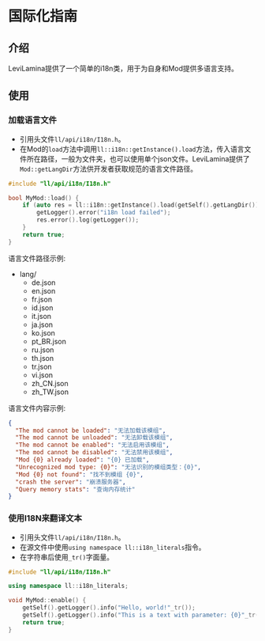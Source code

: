 # 国际化指南

## 介绍

LeviLamina提供了一个简单的i18n类，用于为自身和Mod提供多语言支持。

## 使用

### 加载语言文件

- 引用头文件`ll/api/i18n/I18n.h`。
- 在Mod的`load`方法中调用`ll::i18n::getInstance().load`方法，传入语言文件所在路径，一般为文件夹，也可以使用单个json文件。LeviLamina提供了
  `Mod::getLangDir`方法供开发者获取规范的语言文件路径。

```cpp
#include "ll/api/i18n/I18n.h"

bool MyMod::load() {
    if (auto res = ll::i18n::getInstance().load(getSelf().getLangDir()); !res) {
        getLogger().error("i18n load failed");
        res.error().log(getLogger());
    }
    return true;
}
```

语言文件路径示例:

- lang/
  - de.json
  - en.json
  - fr.json
  - id.json
  - it.json
  - ja.json
  - ko.json
  - pt_BR.json
  - ru.json
  - th.json
  - tr.json
  - vi.json
  - zh_CN.json
  - zh_TW.json

语言文件内容示例:

```json
{
  "The mod cannot be loaded": "无法加载该模组",
  "The mod cannot be unloaded": "无法卸载该模组",
  "The mod cannot be enabled": "无法启用该模组",
  "The mod cannot be disabled": "无法禁用该模组",
  "Mod {0} already loaded": "{0} 已加载",
  "Unrecognized mod type: {0}": "无法识别的模组类型：{0}",
  "Mod {0} not found": "找不到模组 {0}",
  "crash the server": "崩溃服务器",
  "Query memory stats": "查询内存统计"
}
```

### 使用I18N来翻译文本

- 引用头文件`ll/api/i18n/I18n.h`。
- 在源文件中使用`using namespace ll::i18n_literals`指令。
- 在字符串后使用`_tr()`字面量。

```cpp
#include "ll/api/i18n/I18n.h"

using namespace ll::i18n_literals;

void MyMod::enable() {
    getSelf().getLogger().info("Hello, world!"_tr());
    getSelf().getLogger().info("This is a text with parameter: {0}"_tr("parameter"));
    return true;
}
```
